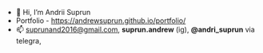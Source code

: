 - 👋 Hi, I’m Andrii Suprun
- Portfolio - https://andrewsuprun.github.io/portfolio/
- 📫 suprunand2016@gmail.com, __suprun.andrew__ (ig), **@andri_suprun** via telegra,
